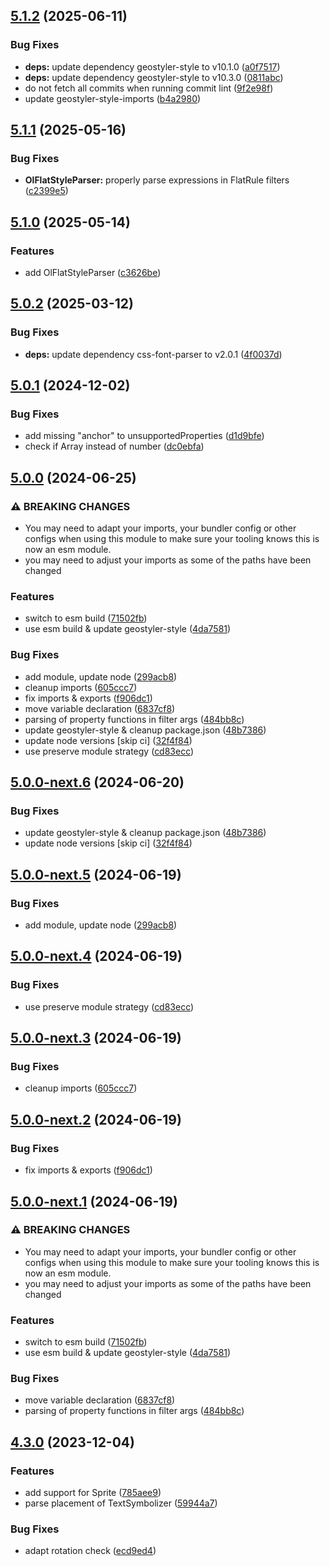 ## [5.1.2](https://github.com/geostyler/geostyler-openlayers-parser/compare/v5.1.1...v5.1.2) (2025-06-11)

### Bug Fixes

* **deps:** update dependency geostyler-style to v10.1.0 ([a0f7517](https://github.com/geostyler/geostyler-openlayers-parser/commit/a0f75178bde5ee080fca9342ac66aa9fdba23f7a))
* **deps:** update dependency geostyler-style to v10.3.0 ([0811abc](https://github.com/geostyler/geostyler-openlayers-parser/commit/0811abc43a3e445571fda19de550878990f2d00c))
* do not fetch all commits when running commit lint ([9f2e98f](https://github.com/geostyler/geostyler-openlayers-parser/commit/9f2e98f5b99bec0de653f1953c2eb56e2da8fe83))
* update geostyler-style-imports ([b4a2980](https://github.com/geostyler/geostyler-openlayers-parser/commit/b4a2980988beb231df2e2fba4f468cb2c438cb99))

## [5.1.1](https://github.com/geostyler/geostyler-openlayers-parser/compare/v5.1.0...v5.1.1) (2025-05-16)

### Bug Fixes

* **OlFlatStyleParser:** properly parse expressions in FlatRule filters ([c2399e5](https://github.com/geostyler/geostyler-openlayers-parser/commit/c2399e5408ce870644de0b5f65732474135dc6b3))

## [5.1.0](https://github.com/geostyler/geostyler-openlayers-parser/compare/v5.0.2...v5.1.0) (2025-05-14)

### Features

* add OlFlatStyleParser ([c3626be](https://github.com/geostyler/geostyler-openlayers-parser/commit/c3626beedb039801543b6b4bbea717ac3a421c88))

## [5.0.2](https://github.com/geostyler/geostyler-openlayers-parser/compare/v5.0.1...v5.0.2) (2025-03-12)

### Bug Fixes

* **deps:** update dependency css-font-parser to v2.0.1 ([4f0037d](https://github.com/geostyler/geostyler-openlayers-parser/commit/4f0037d91beabf44d3b186075c6c4a9a54c10c86))

## [5.0.1](https://github.com/geostyler/geostyler-openlayers-parser/compare/v5.0.0...v5.0.1) (2024-12-02)


### Bug Fixes

* add missing "anchor" to unsupportedProperties ([d1d9bfe](https://github.com/geostyler/geostyler-openlayers-parser/commit/d1d9bfecac5371e9840c65141867805777746424))
* check if Array instead of number ([dc0ebfa](https://github.com/geostyler/geostyler-openlayers-parser/commit/dc0ebfa35333b0c683c49bf5fd0c765211d5626c))

## [5.0.0](https://github.com/geostyler/geostyler-openlayers-parser/compare/v4.3.0...v5.0.0) (2024-06-25)


### ⚠ BREAKING CHANGES

* You may need to adapt your imports, your bundler
config or other configs when using this module to make sure your
tooling knows this is now an esm module.
* you may need to adjust your imports as some
of the paths have been changed

### Features

* switch to esm build ([71502fb](https://github.com/geostyler/geostyler-openlayers-parser/commit/71502fbd32d7c7bf21dd2308ec036da2dc646465))
* use esm build & update geostyler-style ([4da7581](https://github.com/geostyler/geostyler-openlayers-parser/commit/4da75810f52cc62a99b9c84532f16b1b39d10475))


### Bug Fixes

* add module, update node ([299acb8](https://github.com/geostyler/geostyler-openlayers-parser/commit/299acb86394091bc7cea00d6be9ee935f22bd0a7))
* cleanup imports ([605ccc7](https://github.com/geostyler/geostyler-openlayers-parser/commit/605ccc78159aaf38d36f6b864125a1f70d3dcdd7))
* fix imports & exports ([f906dc1](https://github.com/geostyler/geostyler-openlayers-parser/commit/f906dc13836ca45b8e1245efe1d53cdd8e3dff5e))
* move variable declaration ([6837cf8](https://github.com/geostyler/geostyler-openlayers-parser/commit/6837cf88d9b1f6e4761885e313a071c3396e99da))
* parsing of property functions in filter args ([484bb8c](https://github.com/geostyler/geostyler-openlayers-parser/commit/484bb8cda05d81d63afe654974af3cdb5c5701ca))
* update geostyler-style & cleanup package.json ([48b7386](https://github.com/geostyler/geostyler-openlayers-parser/commit/48b7386b2ce7a557ca2dc0c6c37c3ca04f30df1c))
* update node versions [skip ci] ([32f4f84](https://github.com/geostyler/geostyler-openlayers-parser/commit/32f4f841909841340ca3c5245cbc9b2cf0e2b65a))
* use preserve module strategy ([cd83ecc](https://github.com/geostyler/geostyler-openlayers-parser/commit/cd83ecc80312a11ded64d10715237ef7f4cb2513))

## [5.0.0-next.6](https://github.com/geostyler/geostyler-openlayers-parser/compare/v5.0.0-next.5...v5.0.0-next.6) (2024-06-20)


### Bug Fixes

* update geostyler-style & cleanup package.json ([48b7386](https://github.com/geostyler/geostyler-openlayers-parser/commit/48b7386b2ce7a557ca2dc0c6c37c3ca04f30df1c))
* update node versions [skip ci] ([32f4f84](https://github.com/geostyler/geostyler-openlayers-parser/commit/32f4f841909841340ca3c5245cbc9b2cf0e2b65a))

## [5.0.0-next.5](https://github.com/geostyler/geostyler-openlayers-parser/compare/v5.0.0-next.4...v5.0.0-next.5) (2024-06-19)


### Bug Fixes

* add module, update node ([299acb8](https://github.com/geostyler/geostyler-openlayers-parser/commit/299acb86394091bc7cea00d6be9ee935f22bd0a7))

## [5.0.0-next.4](https://github.com/geostyler/geostyler-openlayers-parser/compare/v5.0.0-next.3...v5.0.0-next.4) (2024-06-19)


### Bug Fixes

* use preserve module strategy ([cd83ecc](https://github.com/geostyler/geostyler-openlayers-parser/commit/cd83ecc80312a11ded64d10715237ef7f4cb2513))

## [5.0.0-next.3](https://github.com/geostyler/geostyler-openlayers-parser/compare/v5.0.0-next.2...v5.0.0-next.3) (2024-06-19)


### Bug Fixes

* cleanup imports ([605ccc7](https://github.com/geostyler/geostyler-openlayers-parser/commit/605ccc78159aaf38d36f6b864125a1f70d3dcdd7))

## [5.0.0-next.2](https://github.com/geostyler/geostyler-openlayers-parser/compare/v5.0.0-next.1...v5.0.0-next.2) (2024-06-19)


### Bug Fixes

* fix imports & exports ([f906dc1](https://github.com/geostyler/geostyler-openlayers-parser/commit/f906dc13836ca45b8e1245efe1d53cdd8e3dff5e))

## [5.0.0-next.1](https://github.com/geostyler/geostyler-openlayers-parser/compare/v4.3.0...v5.0.0-next.1) (2024-06-19)


### ⚠ BREAKING CHANGES

* You may need to adapt your imports, your bundler
config or other configs when using this module to make sure your
tooling knows this is now an esm module.
* you may need to adjust your imports as some
of the paths have been changed

### Features

* switch to esm build ([71502fb](https://github.com/geostyler/geostyler-openlayers-parser/commit/71502fbd32d7c7bf21dd2308ec036da2dc646465))
* use esm build & update geostyler-style ([4da7581](https://github.com/geostyler/geostyler-openlayers-parser/commit/4da75810f52cc62a99b9c84532f16b1b39d10475))


### Bug Fixes

* move variable declaration ([6837cf8](https://github.com/geostyler/geostyler-openlayers-parser/commit/6837cf88d9b1f6e4761885e313a071c3396e99da))
* parsing of property functions in filter args ([484bb8c](https://github.com/geostyler/geostyler-openlayers-parser/commit/484bb8cda05d81d63afe654974af3cdb5c5701ca))

## [4.3.0](https://github.com/geostyler/geostyler-openlayers-parser/compare/v4.2.1...v4.3.0) (2023-12-04)


### Features

* add support for Sprite ([785aee9](https://github.com/geostyler/geostyler-openlayers-parser/commit/785aee926d9e9fed0e05183fc6ad289ce5cf9845))
* parse placement of TextSymbolizer  ([59944a7](https://github.com/geostyler/geostyler-openlayers-parser/commit/59944a7c0acc3dee40eb8924b7c0ae464a9c0d74))


### Bug Fixes

* adapt rotation check ([ecd9ed4](https://github.com/geostyler/geostyler-openlayers-parser/commit/ecd9ed450298ac6e65cfee96b1f4dec7548ac79d))

